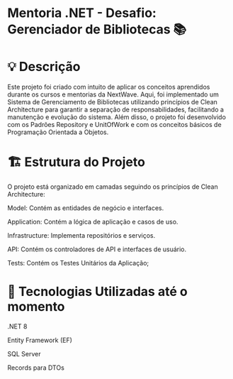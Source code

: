 # Mentoria .NET - Desafio: Gerenciador de Bibliotecas 📚

# 💡 Descrição
Este projeto foi criado com intuito de aplicar os conceitos aprendidos durante os cursos e mentorias da NextWave. Aqui, foi implementado um Sistema de Gerenciamento de Bibliotecas utilizando princípios de Clean Architecture para garantir a separação de responsabilidades, facilitando a manutenção e evolução do sistema. Além disso, o projeto foi desenvolvido com os Padrões Repository e UnitOfWork e com os conceitos básicos de Programação Orientada a Objetos.

# 🏗️ Estrutura do Projeto
O projeto está organizado em camadas seguindo os princípios de Clean Architecture:

Model: Contém as entidades de negócio e interfaces.

Application: Contém a lógica de aplicação e casos de uso.

Infrastructure: Implementa repositórios e serviços.

API: Contém os controladores de API e interfaces de usuário.

Tests: Contém os Testes Unitários da Aplicação;

# 🔎 Tecnologias Utilizadas até o momento
.NET 8

Entity Framework (EF)

SQL Server

Records para DTOs
